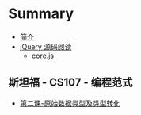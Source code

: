 # Summary

* [简介](README.md)
* [jQuery 源码阅读](chapter1.md)
  * [core.js](chapter1/corejs.md)

## 斯坦福 - CS107 - 编程范式

* [第二课-原始数据类型及类型转化](lecture-2.md)

